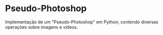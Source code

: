 # Pseudo-Photoshop
Implementação de um "Pseudo-Photoshop" em Python, contendo diversas operações sobre imagens e vídeos.
